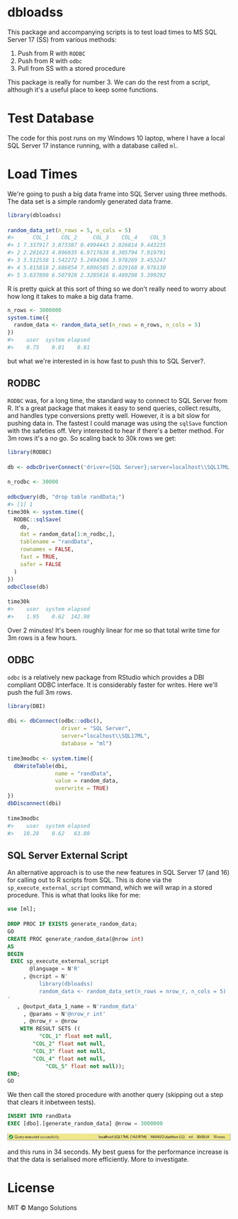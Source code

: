 <!-- README.md is generated from README.Rmd. Please edit that file -->
dbloadss
========

This package and accompanying scripts is to test load times to MS SQL Server 17 (SS) from various methods:

1.  Push from R with `RODBC`
2.  Push from R with `odbc`
3.  Pull from SS with a stored procedure

This package is really for number 3. We can do the rest from a script, although it's a useful place to keep some functions.

Test Database
=============

The code for this post runs on my Windows 10 laptop, where I have a local SQL Server 17 instance running, with a database called `ml`.

Load Times
==========

We're going to push a big data frame into SQL Server using three methods. The data set is a simple randomly generated data frame.

``` r
library(dbloadss)

random_data_set(n_rows = 5, n_cols = 5)
#>      COL_1    COL_2     COL_3    COL_4    COL_5
#> 1 7.337917 3.873387 0.4994443 2.026814 9.443235
#> 2 2.281623 4.896035 6.9717638 8.305794 7.919791
#> 3 3.512538 1.542272 5.2494306 3.978269 3.453247
#> 4 5.815818 2.686854 7.6096585 2.029168 8.976130
#> 5 3.637890 6.507928 2.3285816 8.489208 5.399292
```

R is pretty quick at this sort of thing so we don't really need to worry about how long it takes to make a big data frame.

``` r
n_rows <- 3000000
system.time({
  random_data <- random_data_set(n_rows = n_rows, n_cols = 5)
})
#>    user  system elapsed 
#>    0.75    0.01    0.81
```

but what we're interested in is how fast to push this to SQL Server?.

RODBC
-----

`RODBC` was, for a long time, the standard way to connect to SQL Server from R. It's a great package that makes it easy to send queries, collect results, and handles type conversions pretty well. However, it is a bit slow for pushing data in. The fastest I could manage was using the `sqlSave` function with the safeties off. Very interested to hear if there's a better method. For 3m rows it's a no go. So scaling back to 30k rows we get:

``` r
library(RODBC)

db <- odbcDriverConnect('driver={SQL Server};server=localhost\\SQL17ML;database=ml;trusted_connection=true')

n_rodbc <- 30000

odbcQuery(db, "drop table randData;")
#> [1] 1
time30k <- system.time({
  RODBC::sqlSave(
    db,
    dat = random_data[1:n_rodbc,],
    tablename = "randData",
    rownames = FALSE,
    fast = TRUE,
    safer = FALSE
  )
})
odbcClose(db)

time30k
#>    user  system elapsed 
#>    1.95    0.62  142.98
```

Over 2 minutes! It's been roughly linear for me so that total write time for 3m rows is a few hours.

ODBC
----

`odbc` is a relatively new package from RStudio which provides a DBI compliant ODBC interface. It is considerably faster for writes. Here we'll push the full 3m rows.

``` r
library(DBI)

dbi <- dbConnect(odbc::odbc(),
                 driver = "SQL Server",
                 server="localhost\\SQL17ML",
                 database = "ml")

time3modbc <- system.time({
  dbWriteTable(dbi,
               name = "randData",
               value = random_data,
               overwrite = TRUE)
})
dbDisconnect(dbi)

time3modbc
#>    user  system elapsed 
#>   10.28    0.62   63.80
```

SQL Server External Script
--------------------------

An alternative approach is to use the new features in SQL Server 17 (and 16) for calling out to R scripts from SQL. This is done via the `sp_execute_external_script` command, which we will wrap in a stored procedure. This is what that looks like for me:

``` sql
use [ml];

DROP PROC IF EXISTS generate_random_data;
GO
CREATE PROC generate_random_data(@nrow int)
AS
BEGIN
 EXEC sp_execute_external_script
       @language = N'R'  
     , @script = N'  
          library(dbloadss)
          random_data <- random_data_set(n_rows = nrow_r, n_cols = 5)
' 
   , @output_data_1_name = N'random_data'
     , @params = N'@nrow_r int'
     , @nrow_r = @nrow
    WITH RESULT SETS ((
          "COL_1" float not null,   
        "COL_2" float not null,  
        "COL_3" float not null,   
        "COL_4" float not null,
            "COL_5" float not null)); 
END;
GO
```

We then call the stored procedure with another query (skipping out a step that clears it inbetween tests).

``` sql
INSERT INTO randData
EXEC [dbo].[generate_random_data] @nrow = 3000000
```

![SQL Server Timer](SStime.jpg)

and this runs in 34 seconds. My best guess for the performance increase is that the data is serialised more efficiently. More to investigate.

License
=======

MIT © Mango Solutions
